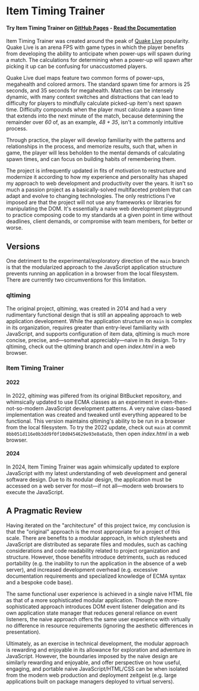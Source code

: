 # Item Timing Trainer

#### Try Item Timing Trainer on [GitHub Pages](https://bglendenning.github.io/itemtimingtrainer/) - [Read the Documentation](https://bglendenning.github.io/itemtimingtrainer/documentation/)

Item Timing Trainer was created around the peak of [Quake Live](https://store.steampowered.com/app/282440/Quake_Live/)
popularity. Quake Live is an arena FPS with game types in which the player benefits from developing the ability to
anticipate when power-ups will spawn during a match. The calculations for determining when a power-up will spawn after
picking it up can be confusing for unaccustomed players.

Quake Live duel maps feature two common forms of power-ups, megahealth and colored armors. The standard spawn time for
armors is 25 seconds, and 35 seconds for megahealth. Matches can be intensely dynamic, with many context switches and
distractions that can lead to difficulty for players to mindfully calculate picked-up item's next spawn time. Difficulty
compounds when the player must calculate a spawn time that extends into the next minute of the match, because
determining the remainder over _60_ of, as an example, _48 + 35_, isn't a commonly intuitive process.

Through practice, the player will develop familiarity with the patterns and relationships in the process, and memorize
results, such that, when in game, the player will less beholden to the mental demands of calculating spawn times, and
can focus on building habits of remembering them.

The project is infrequently updated in fits of motivation to restructure and modernize it according to how my experience
and personality has shaped my approach to web development and productivity over the years. It isn't so much a passion
project as a basically-solved multifaceted problem that can adapt and evolve to changing technologies. The only
restrictions I've imposed are that the project will not use any frameworks or libraries for manipulating the DOM. It's
essentially a naive web development playground to practice composing code to my standards at a given point in time
without deadlines, client demands, or compromise with team members, for better or worse.

## Versions

One detriment to the experimental/exploratory direction of the `main` branch is that the modularized approach to the
JavaScript application structure prevents running an application in a browser from the local filesystem. There are
currently two circumventions for this limitation.

### qltiming

The original project, _qltiming_, was created in 2014 and had a very rudimentary functional design that is still an
appealing approach to web application development. While the application structure on `main` is complex in its
organization, requires greater than entry-level familiarity with JavaScript, and supports configuration of item data,
qltiming is much more concise, precise, and&mdash;somewhat appreciably&mdash;naive in its design. To try qltiming,
check out the qltiming branch and open _index.html_ in a web browser.

### Item Timing Trainer

#### 2022

In 2022, _qltiming_ was pilfered from its original BitBucket repository, and whimsically updated to use ECMA classes as
an experiment in even-then-not-so-modern JavaScript development patterns. A very naive class-based implementation was
created and tweaked until everything appeared to be functional. This version maintains qltiming's ability to be run in a
browser from the local filesystem. To try the 2022 update, check out `main` at commit
`8bb051d116e0b3dd9f0f10d0454629e93e8a6a5b`, then open _index.html_ in a web browser.

#### 2024

In 2024, Item Timing Trainer was again whimsically updated to explore JavaScript with my latest understanding of web
development and general software design. Due to its modular design, the application must be accessed on a web server for
most&mdash;if not all&mdash;modern web browsers to execute the JavaScript.

## A Pragmatic Review

Having iterated on the "architecture" of this project twice, my conclusion is that the "original" approach is the most
appropriate for a project of this scale. There are benefits to a modular approach, in which stylesheets and JavaScript
are distributed as separate files and modules, such as caching considerations and code readability related to project
organization and structure. However, those benefits introduce detriments, such as reduced portability (e.g. the
inability to run the application in the absence of a web server), and increased development overhead (e.g. excessive
documentation requirements and specialized knowledge of ECMA syntax and a bespoke code base).

The same functional user experience is achieved in a single naive HTML file as that of a more sophisticated modular
application. Though the more-sophisticated approach introduces DOM event listener delegation and its own application
state manager that reduces general reliance on event listeners, the naive approach offers the same user experience with
virtually no difference in resource requirements (ignoring the aesthetic differences in presentation).

Ultimately, as an exercise in technical development, the modular approach is rewarding and enjoyable in its allowance
for exploration and adventure in JavaScript. However, the boundaries imposed by the naive design are similarly rewarding
and enjoyable, and offer perspective on how useful, engaging, and portable naive JavaScript/HTML/CSS can be when
isolated from the modern web production and deployment zeitgeist (e.g. large applications built on package managers
deployed to virtual servers).
